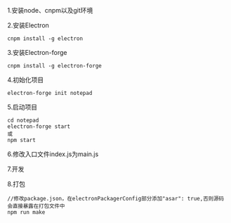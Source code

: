 1.安装node、cnpm以及git环境

2.安装Electron
````
cnpm install -g electron
````
3.安装Electron-forge
````
cnpm install -g electron-forge
````

4.初始化项目
````
electron-forge init notepad
````

5.启动项目
````
cd notepad
electron-forge start
或
npm start
````

6.修改入口文件index.js为main.js

7.开发

8.打包
````
//修改package.json，在electronPackagerConfig部分添加"asar": true,否则源码会直接暴露在打包文件中
npm run make
````